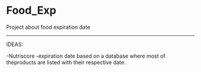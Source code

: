 # Food_Exp

Project about food expiration date

---------------------------------------

IDEAS:

-Nutriscore
-expiration date based on a database where most of theproducts are listed with their respective date.
